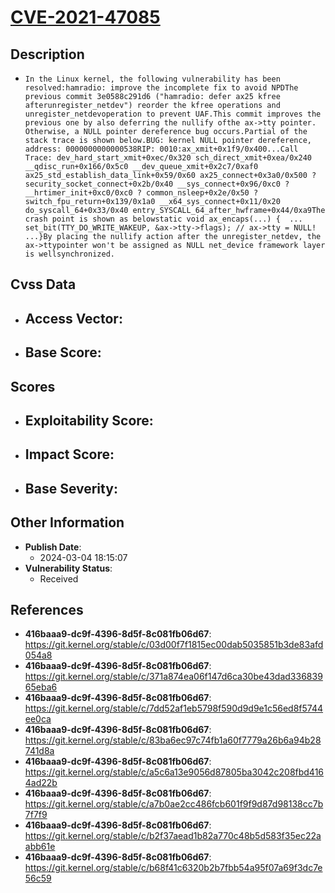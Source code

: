 
# [CVE-2021-47085](https://cve.mitre.org/cgi-bin/cvename.cgi?name=CVE-2021-47085)

## Description

- `In the Linux kernel, the following vulnerability has been resolved:hamradio: improve the incomplete fix to avoid NPDThe previous commit 3e0588c291d6 ("hamradio: defer ax25 kfree afterunregister_netdev") reorder the kfree operations and unregister_netdevoperation to prevent UAF.This commit improves the previous one by also deferring the nullify ofthe ax->tty pointer. Otherwise, a NULL pointer dereference bug occurs.Partial of the stack trace is shown below.BUG: kernel NULL pointer dereference, address: 0000000000000538RIP: 0010:ax_xmit+0x1f9/0x400...Call Trace: dev_hard_start_xmit+0xec/0x320 sch_direct_xmit+0xea/0x240 __qdisc_run+0x166/0x5c0 __dev_queue_xmit+0x2c7/0xaf0 ax25_std_establish_data_link+0x59/0x60 ax25_connect+0x3a0/0x500 ? security_socket_connect+0x2b/0x40 __sys_connect+0x96/0xc0 ? __hrtimer_init+0xc0/0xc0 ? common_nsleep+0x2e/0x50 ? switch_fpu_return+0x139/0x1a0 __x64_sys_connect+0x11/0x20 do_syscall_64+0x33/0x40 entry_SYSCALL_64_after_hwframe+0x44/0xa9The crash point is shown as belowstatic void ax_encaps(...) {  ...  set_bit(TTY_DO_WRITE_WAKEUP, &ax->tty->flags); // ax->tty = NULL!  ...}By placing the nullify action after the unregister_netdev, the ax->ttypointer won't be assigned as NULL net_device framework layer is wellsynchronized.`

## Cvss Data

- **Access Vector**:
  - 
- **Base Score**:
  - 

## Scores

- **Exploitability Score**:
  - 
- **Impact Score**:
  - 
- **Base Severity**:
  - 

## Other Information

- **Publish Date**:
  - 2024-03-04 18:15:07
- **Vulnerability Status**:
  - Received

## References

- **416baaa9-dc9f-4396-8d5f-8c081fb06d67**: https://git.kernel.org/stable/c/03d00f7f1815ec00dab5035851b3de83afd054a8
- **416baaa9-dc9f-4396-8d5f-8c081fb06d67**: https://git.kernel.org/stable/c/371a874ea06f147d6ca30be43dad33683965eba6
- **416baaa9-dc9f-4396-8d5f-8c081fb06d67**: https://git.kernel.org/stable/c/7dd52af1eb5798f590d9d9e1c56ed8f5744ee0ca
- **416baaa9-dc9f-4396-8d5f-8c081fb06d67**: https://git.kernel.org/stable/c/83ba6ec97c74fb1a60f7779a26b6a94b28741d8a
- **416baaa9-dc9f-4396-8d5f-8c081fb06d67**: https://git.kernel.org/stable/c/a5c6a13e9056d87805ba3042c208fbd4164ad22b
- **416baaa9-dc9f-4396-8d5f-8c081fb06d67**: https://git.kernel.org/stable/c/a7b0ae2cc486fcb601f9f9d87d98138cc7b7f7f9
- **416baaa9-dc9f-4396-8d5f-8c081fb06d67**: https://git.kernel.org/stable/c/b2f37aead1b82a770c48b5d583f35ec22aabb61e
- **416baaa9-dc9f-4396-8d5f-8c081fb06d67**: https://git.kernel.org/stable/c/b68f41c6320b2b7fbb54a95f07a69f3dc7e56c59
